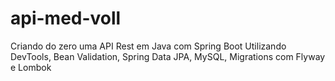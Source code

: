 # api-med-voll
Criando do zero uma API Rest em Java com Spring Boot
Utilizando DevTools, Bean Validation, Spring Data JPA, MySQL, Migrations com Flyway e Lombok 
